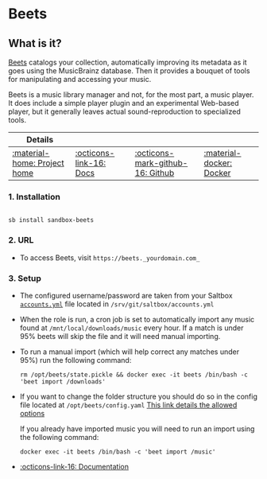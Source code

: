# Beets

## What is it?

[Beets](https://beets.io/) catalogs your collection, automatically improving its metadata as it goes using the MusicBrainz database. Then it provides a bouquet of tools for manipulating and accessing your music.

Beets is a music library manager and not, for the most part, a music player. It does include a simple player plugin and an experimental Web-based player, but it generally leaves actual sound-reproduction to specialized tools.

| Details     |             |             |             |
|-------------|-------------|-------------|-------------|
| [:material-home: Project home ](https://beets.io/) | [:octicons-link-16: Docs](http://beets.readthedocs.org/) | [:octicons-mark-github-16: Github](http://github.com/beetbox/beets) | [:material-docker: Docker ](https://hub.docker.com/r/linuxserver/beets)|

### 1. Installation

```  { .shell }

sb install sandbox-beets

```

### 2. URL

- To access Beets, visit `https://beets._yourdomain.com_`

### 3. Setup

- The configured username/password are taken from your Saltbox [`accounts.yml`](/saltbox/install/install#configuration) file located in `/srv/git/saltbox/accounts.yml`
- When the role is run, a cron job is set to automatically import any music found at `/mnt/local/downloads/music` every hour. 
  If a match is under 95% beets will skip the file and it will need manual importing.
- To run a manual import (which will help correct any matches under 95%) run the following command:
    ``` { .shell }
    rm /opt/beets/state.pickle && docker exec -it beets /bin/bash -c 'beet import /downloads'

    ```
- If you want to change the folder structure you should do so in the config file located at 
  `/opt/beets/config.yaml`
  [This link details the allowed options](https://beets.readthedocs.io/en/v1.4.7/reference/config.html#path-format-configuration)

    If you already have imported music you will need to run an import using the following command:
    ``` { .shell }
    docker exec -it beets /bin/bash -c 'beet import /music'
    ```

- [:octicons-link-16: Documentation](http://beets.readthedocs.org/)

